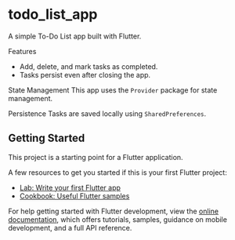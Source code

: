 # todo_list_app

A simple To-Do List app built with Flutter.

 Features
- Add, delete, and mark tasks as completed.
- Tasks persist even after closing the app.

 State Management
This app uses the `Provider` package for state management.

 Persistence
Tasks are saved locally using `SharedPreferences`.
## Getting Started

This project is a starting point for a Flutter application.

A few resources to get you started if this is your first Flutter project:

- [Lab: Write your first Flutter app](https://docs.flutter.dev/get-started/codelab)
- [Cookbook: Useful Flutter samples](https://docs.flutter.dev/cookbook)

For help getting started with Flutter development, view the
[online documentation](https://docs.flutter.dev/), which offers tutorials,
samples, guidance on mobile development, and a full API reference.
